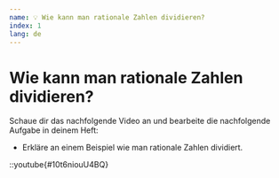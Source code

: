 ```yaml
---
name: 💡 Wie kann man rationale Zahlen dividieren?
index: 1
lang: de
---
```


# Wie kann man rationale Zahlen dividieren?

Schaue dir das nachfolgende Video an und bearbeite die nachfolgende Aufgabe in deinem Heft:

- Erkläre an einem Beispiel wie man rationale Zahlen dividiert.

::youtube{#10t6niouU4BQ}
